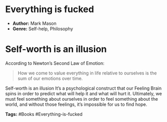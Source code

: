 # Everything is fucked
- **Author:** Mark Mason
- **Genre:** Self-help, Philosophy

# Self-worth is an illusion

According to Newton’s Second Law of Emotion:
>How we come to value everything in life relative to ourselves is the sum of our emotions over time.  
  
Self-worth is an illusion It’s a psychological construct that our Feeling Brain spins in order to predict what will help it and what will hurt it. Ultimately, we must feel something about ourselves in order to feel something about the world, and without those feelings, it’s impossible for us to find hope.

**Tags:** #Books #Everything-is-fucked 